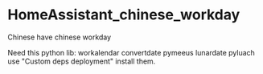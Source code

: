 # HomeAssistant_chinese_workday
Chinese have chinese workday

Need this python lib:
  workalendar
  convertdate
  pymeeus
  lunardate
  pyluach
use "Custom deps deployment" install them.
